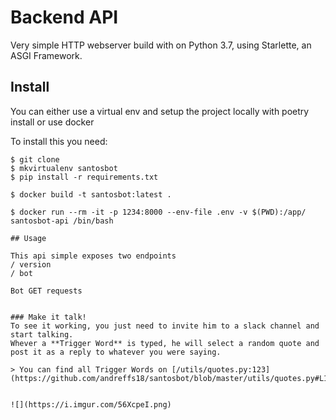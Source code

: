 # Backend API

Very simple HTTP webserver build with on Python 3.7, using Starlette, an ASGI Framework.


## Install 

You can either use a virtual env and setup the project locally with poetry install or use docker



To install this you need:

```shell
$ git clone
$ mkvirtualenv santosbot
$ pip install -r requirements.txt
```


```
$ docker build -t santosbot:latest .

$ docker run --rm -it -p 1234:8000 --env-file .env -v $(PWD):/app/ santosbot-api /bin/bash

## Usage

This api simple exposes two endpoints
/ version 
/ bot

Bot GET requests


### Make it talk!
To see it working, you just need to invite him to a slack channel and start talking. 
Whever a **Trigger Word** is typed, he will select a random quote and post it as a reply to whatever you were saying.

> You can find all Trigger Words on [/utils/quotes.py:123](https://github.com/andreffs18/santosbot/blob/master/utils/quotes.py#L188)


![](https://i.imgur.com/56XcpeI.png)




